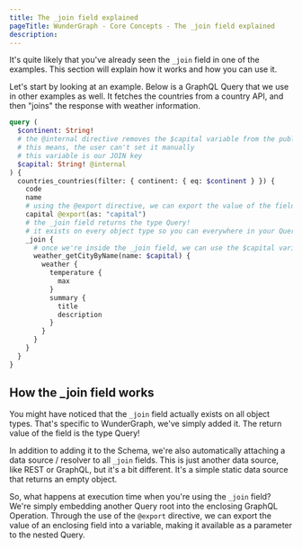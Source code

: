 ```yaml
---
title: The _join field explained
pageTitle: WunderGraph - Core Concepts - The _join field explained
description:
---
```


It's quite likely that you've already seen the `_join` field in one of the examples.
This section will explain how it works and how you can use it.

Let's start by looking at an example.
Below is a GraphQL Query that we use in other examples as well.
It fetches the countries from a country API,
and then "joins" the response with weather information.

```graphql
query (
  $continent: String!
  # the @internal directive removes the $capital variable from the public API
  # this means, the user can't set it manually
  # this variable is our JOIN key
  $capital: String! @internal
) {
  countries_countries(filter: { continent: { eq: $continent } }) {
    code
    name
    # using the @export directive, we can export the value of the field `capital` into the JOIN key ($capital)
    capital @export(as: "capital")
    # the _join field returns the type Query!
    # it exists on every object type so you can everywhere in your Query documents
    _join {
      # once we're inside the _join field, we can use the $capital variable to join the weather API
      weather_getCityByName(name: $capital) {
        weather {
          temperature {
            max
          }
          summary {
            title
            description
          }
        }
      }
    }
  }
}
```

## How the \_join field works

You might have noticed that the `_join` field actually exists on all object types.
That's specific to WunderGraph, we've simply added it.
The return value of the field is the type Query!

In addition to adding it to the Schema,
we're also automatically attaching a data source / resolver to all `_join` fields.
This is just another data source, like REST or GraphQL,
but it's a bit different.
It's a simple static data source that returns an empty object.

So, what happens at execution time when you're using the `_join` field?
We're simply embedding another Query root into the enclosing GraphQL Operation.
Through the use of the `@export` directive,
we can export the value of an enclosing field into a variable,
making it available as a parameter to the nested Query.

